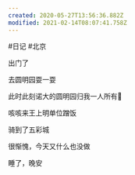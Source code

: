 ```yaml
---
created: 2020-05-27T13:56:36.882Z
modified: 2021-02-14T08:07:41.758Z
---
```

#日记 #北京


<!-- @timer "date":"Wed Jan 22 2020 06:22:17 GMT+0800 (CST)" -->

出门了

<!-- @timer "date":"Wed Jan 22 2020 09:07:43 GMT+0800 (CST)","duration":"about 3 hours" -->

去圆明园耍一耍

<!-- @timer "date":"Wed Jan 22 2020 10:12:01 GMT+0800 (CST)","duration":"about 1 hour" -->

此时此刻诺大的圆明园归我一人所有:full_moon_with_face:

<!-- @timer "date":"Wed Jan 22 2020 12:41:28 GMT+0800 (CST)","duration":"about 2 hours" -->

咳咳来王上明单位蹭饭

<!-- @timer "date":"Wed Jan 22 2020 14:33:41 GMT+0800 (CST)","duration":"about 2 hours" -->

骑到了五彩城

<!-- @timer "date":"Wed Jan 22 2020 19:25:22 GMT+0800 (CST)","duration":"about 5 hours" -->

很惭愧，今天又什么也没做

<!-- @timer "date":"Wed Jan 22 2020 23:28:18 GMT+0800 (CST)","duration":"about 4 hours" -->

睡了，晚安
